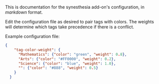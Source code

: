 This is documentation for the synesthesia add-on's configuration, in *markdown* format.

Edit the configuration file as desired to pair tags with colors. The weights will determine which tags take precedence if there is a conflict.

Example configuration file:
```json
{
    "tag-color-weight": {
      "Mathematics": {"color": "green", "weight": 0.8},
      "Arts": {"color": "#FF0000", "weight": 0.2},
      "Science": {"color": "blue", "weight": 1.0},
      "": {"color": "#888", "weight": 0.5}
    }
  }
  ```